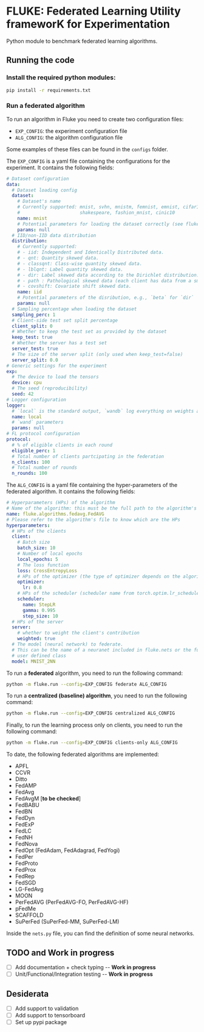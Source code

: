 # FLUKE: Federated Learning Utility frameworK for Experimentation 
Python module to benchmark federated learning algorithms.

## Running the code

### Install the required python modules:
```bash
pip install -r requirements.txt
```

### Run a federated algorithm
To run an algorithm in Fluke you need to create two configuration files:
- `EXP_CONFIG`: the experiment configuration file
- `ALG_CONFIG`: the algorithm configuration file

Some examples of these files can be found in the `configs` folder.

The `EXP_CONFIG` is a yaml file containing the configurations for the experiment. It contains the 
following fields:

```yaml
# Dataset configuration
data:
  # Dataset loading config
  dataset:
    # Dataset's name 
    # Currently supported: mnist, svhn, mnistm, femnist, emnist, cifar10, cifar100, tiny_imagenet,
    #                      shakespeare, fashion_mnist, cinic10
    name: mnist
    # Potential parameters for loading the dataset correctly (see fluke.data.datasets)
    params: null
  # IID/non-IID data distribution
  distribution:
    # Currently supported: 
    # - iid: Independent and Identically Distributed data.
    # - qnt: Quantity skewed data.
    # - classqnt: Class-wise quantity skewed data.
    # - lblqnt: Label quantity skewed data.
    # - dir: Label skewed data according to the Dirichlet distribution.
    # - path : Pathological skewed data (each client has data from a small subset of the classes).
    # - covshift: Covariate shift skewed data.
    name: iid
    # Potential parameters of the disribution, e.g., `beta` for `dir`
    params: null
  # Sampling percentage when loading the dataset
  sampling_perc: 1
  # Client-side test set split percentage
  client_split: 0
  # Whether to keep the test set as provided by the dataset
  keep_test: true
  # Whether the server has a test set
  server_test: true
  # The size of the server split (only used when keep_test=false)
  server_split: 0.0
# Generic settings for the experiment
exp:
  # The device to load the tensors
  device: cpu
  # The seed (reproducibility)
  seed: 42
# Logger configuration
logger:
  # `local` is the standard output, `wandb` log everything on weights and bias
  name: local
  # `wand` parameters
  params: null
# FL protocol configuration
protocol:
  # % of eligible clients in each round
  eligible_perc: 1
  # Total number of clients partcipating in the federation
  n_clients: 100
  # Total number of rounds
  n_rounds: 100
```

The `ALG_CONFIG` is a yaml file containing the hyper-parameters of the federated algorithm. It 
contains the following fields:
```yaml
# Hyperparameters (HPs) of the algorithm
# Name of the algorithm: this must be the full path to the algorithm's class
name: fluke.algorithms.fedavg.FedAVG
# Please refer to the algorithm's file to know which are the HPs 
hyperparameters:
  # HPs of the clients
  client:
    # Batch size
    batch_size: 10
    # Number of local epochs
    local_epochs: 5
    # The loss function
    loss: CrossEntropyLoss
    # HPs of the optimizer (the type of optimizer depends on the algorithm)
    optimizer:
      lr: 0.8
    # HPs of the scheduler (scheduler name from torch.optim.lr_scheduler)
    scheduler:
      name: StepLR
      gamma: 0.995
      step_size: 10
  # HPs of the server
  server:
    # whether to weight the client's contribution
    weighted: true
  # The model (neural network) to federate.
  # This can be the name of a neuranet included in fluke.nets or the fullname of a 
  # user defined class
  model: MNIST_2NN
```

To run a **federated** algorithm, you need to run the following command:
```bash
python -m fluke.run --config=EXP_CONFIG federate ALG_CONFIG
```

To run a **centralized (baseline) algorithm**, you need to run the following command:
```bash
python -m fluke.run --config=EXP_CONFIG centralized ALG_CONFIG
```

Finally, to run the learning process only on clients, you need to run the following command:
```bash
python -m fluke.run --config=EXP_CONFIG clients-only ALG_CONFIG
```

To date, the following federated algorithms are implemented:
- APFL
- CCVR
- Ditto
- FedAMP
- FedAvg
- FedAvgM [**to be checked**]
- FedBABU
- FedBN
- FedDyn
- FedExP
- FedLC
- FedNH
- FedNova
- FedOpt (FedAdam, FedAdagrad, FedYogi)
- FedPer
- FedProto
- FedProx
- FedRep
- FedSGD
- LG-FedAvg
- MOON
- PerFedAVG (PerFedAVG-FO, PerFedAVG-HF)
- pFedMe
- SCAFFOLD
- SuPerFed (SuPerFed-MM, SuPerFed-LM)


Inside the `nets.py` file, you can find the definition of some neural networks. 

## TODO and Work in progress
- [ ] Add documentation + check typing -- **Work in progress**
- [ ] Unit/Functional/Integration testing -- **Work in progress**

## Desiderata
- [ ] Add support to validation
- [ ] Add support to tensorboard
- [ ] Set up pypi package
